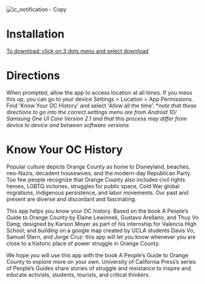 ![ic_notification - Copy](https://github.com/kmoyer1711/Know-Your-OC-History/assets/128634178/c303a066-0af4-4f55-b90a-e42c378eb8ca)

# Installation
[To download: click on 3 dots menu and select download ](https://github.com/kmoyer1711/Know-Your-OC-History/blob/a0c6063964dcbb826febb82f1ecf4d27165ed4f1/Know%20Your%20OC%20History.apk)

# Directions
When prompted, allow the app to access location at all times. If you mess this up, you can go to your device Settings > Location > App Permissions. Find 'Know Your OC History' and select 'Allow all the time'. **note that these directions to go into the correct settings menu are from Android 10/ Samsung One UI Core Version 2.1 and that this process may differ from device to device and between software versions*

# Know Your OC History

Popular culture depicts Orange County as home to Disneyland, beaches, neo-Nazis, decadent housewives, and the modern-day Republican Party. Too few people recognize that Orange County also includes civil rights heroes, LGBTQ victories, struggles for public space, Cold War global migrations, Indigenous persistence, and labor movements. Our past and present are diverse and discordant and fascinating. 

This app helps you know your OC history. Based on the book A People’s Guide to Orange County by Elaine Lewinnek, Gustavo Arellano, and Thuy Vo Dang; designed by Karson Moyer as part of his internship for Valencia High School; and building on a google map created by UCLA students Davis Vo, Samuel Stern, and Jorge Cruz: this app will let you know whenever you are close to a historic place of power struggle in Orange County.

We hope you will use this app with the book A People’s Guide to Orange County to explore more on your own. University of California Press’s series of People’s Guides share stories of struggle and resistance to inspire and educate activists, students, tourists, and critical thinkers.

